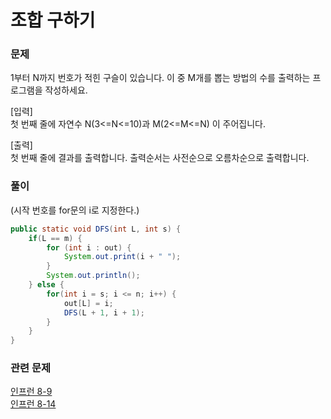 # 조합 구하기
### 문제
1부터 N까지 번호가 적힌 구슬이 있습니다. 이 중 M개를 뽑는 방법의 수를 출력하는 프로그램을 작성하세요.

[입력] <br>
첫 번째 줄에 자연수 N(3<=N<=10)과 M(2<=M<=N) 이 주어집니다. <br>

[출력] <br>
첫 번째 줄에 결과를 출력합니다. 출력순서는 사전순으로 오름차순으로 출력합니다.

### 풀이
(시작 번호를 for문의 i로 지정한다.)
```java
public static void DFS(int L, int s) {
    if(L == m) {
        for (int i : out) {
            System.out.print(i + " ");
        }
        System.out.println();
    } else {
        for(int i = s; i <= n; i++) {
            out[L] = i;
            DFS(L + 1, i + 1);
        }
    }
}
```

### 관련 문제
[인프런 8-9](/dfs/inflearn/Ch8_9.java) <br>
[인프런 8-14](/dfs/inflearn/Ch8_14.java) <br>